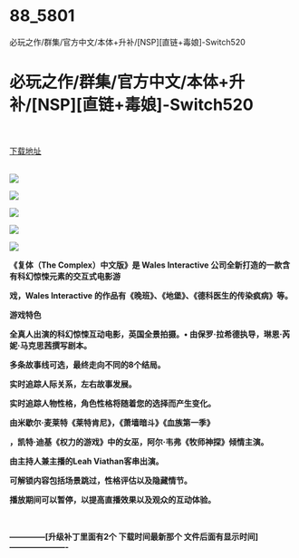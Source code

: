 # 88_5801
必玩之作/群集/官方中文/本体+升补/[NSP][直链+毒娘]-Switch520
# 必玩之作/群集/官方中文/本体+升补/[NSP][直链+毒娘]-Switch520
 <br/></br>
[下载地址](https://www.switch520.cc/article/5801 "下载地址")
<br/></br>

<p><img src="https://ae01.alicdn.com/kf/Ue2e5243369c046909f9d093114bcb50e5.jpg"></p>
<p><img src="https://ae01.alicdn.com/kf/U4dfd585c853b4c919bca84f1af138391n.jpg"></p>
<p><img src="https://ae01.alicdn.com/kf/U101dbfaf144c4258ba229fdb7f8276f9h.jpg"></p>
<p><img src="https://ae01.alicdn.com/kf/U2ab3a5d789c345ff90d2989a4134dd90N.jpg"></p>
<p><img src="https://ae01.alicdn.com/kf/U17d1e6c1380749b584de9d9ce27b09c50.jpg"></p>
<p style="margin-top: 0px;margin-bottom: 0px;padding: 0px;font-family: Tahoma,"><span></span></p>
<p><span><strong>《复体（The Complex）中文版》是 Wales Interactive 公司全新打造的一款含有科幻惊悚元素的交互式电影游</strong></span></p>
<p><span><strong>戏，Wales Interactive 的作品有《晚班》、《地堡》、《德科医生的传染疯病》等。<br></strong></span></p>
<p><span><strong>游戏特色<br></strong></span></p>
<p><span><strong>全真人出演的科幻惊悚互动电影，英国全景拍摄。• 由保罗·拉希德执导，琳恩·芮妮·马克思茜撰写剧本。</strong></span></p>
<p><span><strong>多条故事线可选，最终走向不同的8个结局。<br></strong></span></p>
<p><span><strong>实时追踪人际关系，左右故事发展。<br></strong></span></p>
<p><span><strong>实时追踪人物性格，角色性格将随着您的选择而产生变化。<br></strong></span></p>
<p><span><strong>由米歇尔·麦莱特《莱特肯尼》，《萧墙暗斗》《血族第一季》<br></strong></span></p>
<p><span><strong>，凯特·迪基《权力的游戏》中的女巫，阿尔·韦弗《牧师神探》倾情主演。<br></strong></span></p>
<p><span><strong>由主持人兼主播的Leah Viathan客串出演。<br></strong></span></p>
<p><span><strong>可解锁内容包括场景跳过，性格评估以及隐藏情节。<br></strong></span></p>
<p><span><strong>播放期间可以暂停，以提高直播效果以及观众的互动体验。<br></strong></span></p>
<p style="margin-top: 0px;margin-bottom: 0px;padding: 0px;font-family: Tahoma,"><span><strong><span></span><br></strong></span></p>
<p><span><strong>————–[升级补丁里面有2个 下载时间最新那个 文件后面有显示时间]———————-</strong></span></p>
